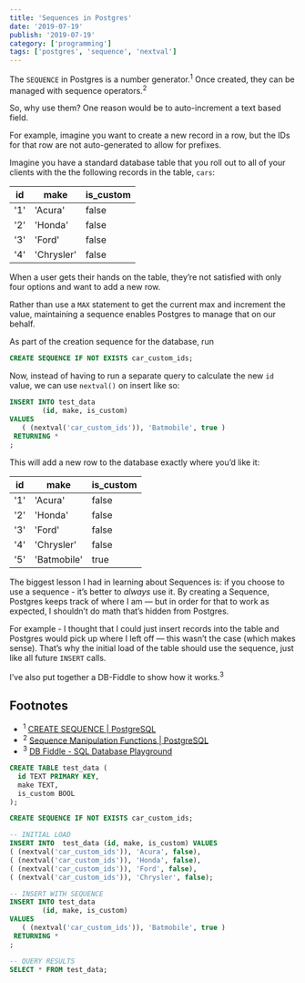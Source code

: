 ```yaml
---
title: 'Sequences in Postgres'
date: '2019-07-19'
publish: '2019-07-19'
category: ['programming']
tags: ['postgres', 'sequence', 'nextval']
---
```


The `SEQUENCE` in Postgres is a number generator.<sup>1</sup> Once created, they can be managed with sequence operators.<sup>2</sup>

So, why use them? One reason would be to auto-increment a text based field.

For example, imagine you want to create a new record in a row, but the IDs for that row are not auto-generated to allow for prefixes.

Imagine you have a standard database table that you roll out to all of your clients with the the following records in the table, `cars`:

| id  | make       | is_custom |
| --- | ---------- | --------- |
| '1' | 'Acura'    | false     |
| '2' | 'Honda'    | false     |
| '3' | 'Ford'     | false     |
| '4' | 'Chrysler' | false     |

When a user gets their hands on the table, they’re not satisfied with only four options and want to add a new row.

Rather than use a `MAX` statement to get the current max and increment the value, maintaining a sequence enables Postgres to manage that on our behalf.

As part of the creation sequence for the database, run

```sql
CREATE SEQUENCE IF NOT EXISTS car_custom_ids;
```

Now, instead of having to run a separate query to calculate the new `id` value, we can use `nextval()` on insert like so:

```sql
INSERT INTO test_data
        (id, make, is_custom)
VALUES
   ( (nextval('car_custom_ids')), 'Batmobile', true )
 RETURNING *
;
```

This will add a new row to the database exactly where you’d like it:

| id  | make        | is_custom |
| --- | ----------- | --------- |
| '1' | 'Acura'     | false     |
| '2' | 'Honda'     | false     |
| '3' | 'Ford'      | false     |
| '4' | 'Chrysler'  | false     |
| '5' | 'Batmobile' | true      |

The biggest lesson I had in learning about Sequences is: if you choose to use a sequence - it’s better to _always_ use it. By creating a Sequence, Postgres keeps track of where I am — but in order for that to work as expected, I shouldn’t do math that’s hidden from Postgres.

For example - I thought that I could just insert records into the table and Postgres would pick up where I left off — this wasn’t the case (which makes sense). That’s why the initial load of the table should use the sequence, just like all future `INSERT` calls.

I’ve also put together a DB-Fiddle to show how it works.<sup>3</sup>

## Footnotes

-   <sup>1</sup> [CREATE SEQUENCE | PostgreSQL](https://www.postgresql.org/docs/current/sql-createsequence.html)
-   <sup>2</sup> [Sequence Manipulation Functions | PostgreSQL](https://www.postgresql.org/docs/current/functions-sequence.html)
-   <sup>3</sup> [DB Fiddle - SQL Database Playground](https://www.db-fiddle.com/f/bZCdYdjeSJMxToQsDXPwi2/1)

```sql
CREATE TABLE test_data (
  id TEXT PRIMARY KEY,
  make TEXT,
  is_custom BOOL
);

CREATE SEQUENCE IF NOT EXISTS car_custom_ids;

-- INITIAL LOAD
INSERT INTO  test_data (id, make, is_custom) VALUES
( (nextval('car_custom_ids')), 'Acura', false),
( (nextval('car_custom_ids')), 'Honda', false),
( (nextval('car_custom_ids')), 'Ford', false),
( (nextval('car_custom_ids')), 'Chrysler', false);

-- INSERT WITH SEQUENCE
INSERT INTO test_data
        (id, make, is_custom)
VALUES
   ( (nextval('car_custom_ids')), 'Batmobile', true )
 RETURNING *
;

-- QUERY RESULTS
SELECT * FROM test_data;

```

